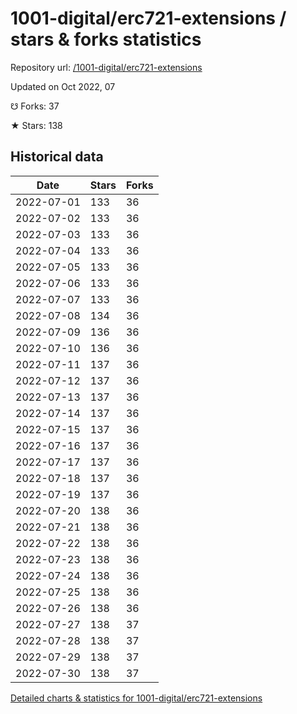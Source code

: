 # 1001-digital/erc721-extensions / stars & forks statistics

Repository url: [/1001-digital/erc721-extensions](https://github.com/1001-digital/erc721-extensions)

Updated on Oct 2022, 07

☋ Forks: 37

★ Stars: 138

## Historical data
| Date | Stars | Forks |
|------|-------|-------|
| 2022-07-01 | 133 | 36 | 
| 2022-07-02 | 133 | 36 | 
| 2022-07-03 | 133 | 36 | 
| 2022-07-04 | 133 | 36 | 
| 2022-07-05 | 133 | 36 | 
| 2022-07-06 | 133 | 36 | 
| 2022-07-07 | 133 | 36 | 
| 2022-07-08 | 134 | 36 | 
| 2022-07-09 | 136 | 36 | 
| 2022-07-10 | 136 | 36 | 
| 2022-07-11 | 137 | 36 | 
| 2022-07-12 | 137 | 36 | 
| 2022-07-13 | 137 | 36 | 
| 2022-07-14 | 137 | 36 | 
| 2022-07-15 | 137 | 36 | 
| 2022-07-16 | 137 | 36 | 
| 2022-07-17 | 137 | 36 | 
| 2022-07-18 | 137 | 36 | 
| 2022-07-19 | 137 | 36 | 
| 2022-07-20 | 138 | 36 | 
| 2022-07-21 | 138 | 36 | 
| 2022-07-22 | 138 | 36 | 
| 2022-07-23 | 138 | 36 | 
| 2022-07-24 | 138 | 36 | 
| 2022-07-25 | 138 | 36 | 
| 2022-07-26 | 138 | 36 | 
| 2022-07-27 | 138 | 37 | 
| 2022-07-28 | 138 | 37 | 
| 2022-07-29 | 138 | 37 | 
| 2022-07-30 | 138 | 37 | 


[Detailed charts & statistics for 1001-digital/erc721-extensions](https://reviewgithub.com/rep/1001-digital/erc721-extensions)

